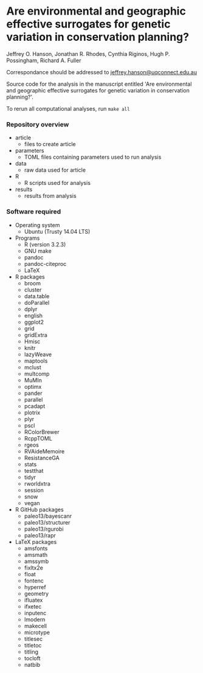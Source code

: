 Are environmental and geographic effective surrogates for genetic variation in conservation planning?
========================================================================================================

Jeffrey O. Hanson, Jonathan R. Rhodes, Cynthia Riginos, Hugh P. Possingham, Richard A. Fuller

Correspondance should be addressed to [jeffrey.hanson@uqconnect.edu.au](mailto:jeffrey.hanson@uqconnect.edu.au)

Source code for the analysis in the manuscript entitled 'Are environmental and geographic effective surrogates for genetic variation in conservation planning?'. 

To rerun all computational analyses, run `make all`

### Repository overview

* article
	+ files to create article
* parameters
	+ TOML files containing parameters used to run analysis
* data
	+ raw data used for article
* R
	+ R scripts used for analysis 
* results
	+ results from analysis

### Software required

* Operating system
	+ Ubuntu (Trusty 14.04 LTS)
* Programs
	+ R (version 3.2.3)
	+ GNU make
	+ pandoc
	+ pandoc-citeproc
	+ LaTeX
* R packages
	+ broom
	+ cluster
	+ data.table
	+ doParallel
	+ dplyr
	+ english
	+ ggplot2
	+ grid
	+ gridExtra
	+ Hmisc
	+ knitr
	+ lazyWeave
	+ maptools
	+ mclust
	+ multcomp
	+ MuMIn
	+ optimx
	+ pander
	+ parallel
	+ pcadapt
	+ plotrix
	+ plyr
	+ pscl
	+ RColorBrewer
	+ RcppTOML
	+ rgeos
	+ RVAideMemoire
	+ ResistanceGA
	+ stats
	+ testthat
	+ tidyr
	+ rworldxtra
	+ session
	+ snow
	+ vegan
* R GitHub packages
	+ paleo13/bayescanr
	+ paleo13/structurer
	+ paleo13/rgurobi
	+ paleo13/rapr
* LaTeX packages
	+ amsfonts
	+ amsmath
	+ amssymb
	+ fixltx2e
	+ float
	+ fontenc
	+ hyperref
	+ geometry
	+ ifluatex
	+ ifxetec
	+ inputenc
	+ lmodern
	+ makecell
	+ microtype
	+ titlesec
	+ titletoc
	+ titling
	+ tocloft
	+ natbib

